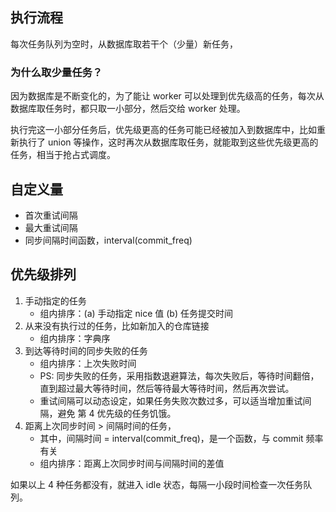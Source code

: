 ## 执行流程

每次任务队列为空时，从数据库取若干个（少量）新任务，

### 为什么取少量任务？

因为数据库是不断变化的，为了能让 worker 可以处理到优先级高的任务，每次从数据库取任务时，都只取一小部分，然后交给 worker 处理。

执行完这一小部分任务后，优先级更高的任务可能已经被加入到数据库中，比如重新执行了 union 等操作，这时再次从数据库取任务，就能取到这些优先级更高的任务，相当于抢占式调度。

## 自定义量
- 首次重试间隔
- 最大重试间隔
- 同步间隔时间函数，interval(commit_freq)

## 优先级排列
1. 手动指定的任务
    - 组内排序：(a) 手动指定 nice 值 (b) 任务提交时间
2. 从来没有执行过的任务，比如新加入的仓库链接
    - 组内排序：字典序
3. 到达等待时间的同步失败的任务
    - 组内排序：上次失败时间
    - PS: 同步失败的任务，采用指数退避算法，每次失败后，等待时间翻倍，直到超过最大等待时间，然后等待最大等待时间，然后再次尝试。
    - 重试间隔可以动态设定，如果任务失败次数过多，可以适当增加重试间隔，避免 第 4 优先级的任务饥饿。 
4. 距离上次同步时间 > 间隔时间的任务，
    - 其中，间隔时间 = interval(commit_freq)，是一个函数，与 commit 频率有关
    - 组内排序：距离上次同步时间与间隔时间的差值

如果以上 4 种任务都没有，就进入 idle 状态，每隔一小段时间检查一次任务队列。